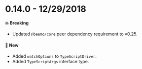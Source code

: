 # 0.14.0 - 12/29/2018

#### 💥 Breaking

- Updated `@beemo/core` peer dependency requirement to v0.25.

#### 🚀 New

- Added `watchOptions` to `TypeScriptDriver`.
- Added `TypeScriptArgs` interface type.
